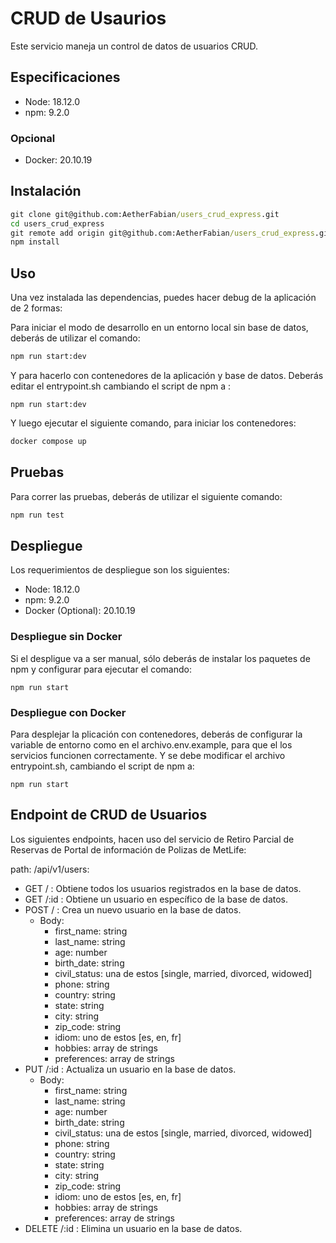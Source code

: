 # CRUD de Usaurios
Este servicio maneja un control de datos de usuarios CRUD.

## Especificaciones
- Node: 18.12.0
- npm: 9.2.0
### Opcional
- Docker: 20.10.19 
## Instalación

```cmd
git clone git@github.com:AetherFabian/users_crud_express.git
cd users_crud_express
git remote add origin git@github.com:AetherFabian/users_crud_express.git
npm install
```

## Uso
Una vez instalada las dependencias, puedes hacer debug de la aplicación de 2 formas:

Para iniciar el modo de desarrollo en un entorno local sin base de datos, deberás de utilizar el comando:
```cmd
npm run start:dev
```
Y para hacerlo con contenedores de la aplicación y base de datos. Deberás editar el entrypoint.sh cambiando el script de npm a :
```
npm run start:dev
```
Y luego ejecutar el siguiente comando, para iniciar los contenedores:
```cmd
docker compose up
```

## Pruebas
Para correr las pruebas, deberás de utilizar el siguiente comando:
```cmd
npm run test
```
## Despliegue
Los requerimientos de despliegue son los siguientes:
  - Node: 18.12.0
  - npm: 9.2.0
  - Docker (Optional): 20.10.19

### Despliegue sin Docker

Si el despligue va a ser manual, sólo deberás de instalar los paquetes de npm y configurar para ejecutar el comando:
```
npm run start
```
### Despliegue con Docker
Para desplejar la plicación con contenedores, deberás de configurar la variable de entorno como en el archivo.env.example, para que el los servicios funcionen correctamente.
Y se debe modificar el archivo entrypoint.sh, cambiando el script de npm a:
```
npm run start
```

## Endpoint de CRUD de Usuarios
Los siguientes endpoints, hacen uso del servicio de Retiro Parcial de Reservas de Portal de información de Polizas de MetLife:

path: /api/v1/users:
- GET / : Obtiene todos los usuarios registrados en la base de datos.
- GET /:id : Obtiene un usuario en específico de la base de datos.
- POST / : Crea un nuevo usuario en la base de datos.
  - Body:
    - first_name: string
    - last_name: string
    - age: number
    - birth_date: string
    - civil_status: una de estos [single, married, divorced, widowed]
    - phone: string
    - country: string
    - state: string
    - city: string
    - zip_code: string
    - idiom: uno de estos [es, en, fr]
    - hobbies: array de strings
    - preferences: array de strings
- PUT /:id : Actualiza un usuario en la base de datos.
  - Body:
    - first_name: string
    - last_name: string
    - age: number
    - birth_date: string
    - civil_status: una de estos [single, married, divorced, widowed]
    - phone: string
    - country: string
    - state: string
    - city: string
    - zip_code: string
    - idiom: uno de estos [es, en, fr]
    - hobbies: array de strings
    - preferences: array de strings
- DELETE /:id : Elimina un usuario en la base de datos.